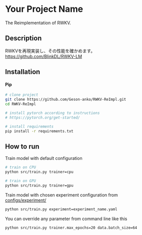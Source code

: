 # Your Project Name

The Reimplementation of RWKV.

## Description

RWKVを再現実装し、その性能を確かめます。
<https://github.com/BlinkDL/RWKV-LM>

## Installation

#### Pip

```bash
# clone project
git clone https://github.com/Geson-anko/RWKV-ReImpl.git
cd RWKV-ReImpl

# install pytorch according to instructions
# https://pytorch.org/get-started/

# install requirements
pip install -r requirements.txt
```

## How to run

Train model with default configuration

```bash
# train on CPU
python src/train.py trainer=cpu

# train on GPU
python src/train.py trainer=gpu
```

Train model with chosen experiment configuration from [configs/experiment/](configs/experiment/)

```bash
python src/train.py experiment=experiment_name.yaml
```

You can override any parameter from command line like this

```bash
python src/train.py trainer.max_epochs=20 data.batch_size=64
```
